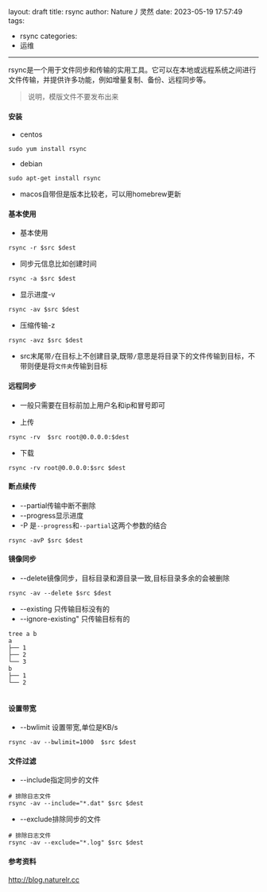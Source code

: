 layout: draft
title: rsync
author: Nature丿灵然
date: 2023-05-19 17:57:49
tags:
  - rsync
categories:
  - 运维
---
rsync是一个用于文件同步和传输的实用工具。它可以在本地或远程系统之间进行文件传输，并提供许多功能，例如增量复制、备份、远程同步等。

<!--more-->

> 说明，模版文件不要发布出来

#### 安装

- centos

```shell
sudo yum install rsync
```

- debian

```shell
sudo apt-get install rsync
```

- macos自带但是版本比较老，可以用homebrew更新

#### 基本使用

- 基本使用

```shell
rsync -r $src $dest
```

- 同步元信息比如创建时间

```shell
rsync -a $src $dest
```

- 显示进度-v

```shell
rsync -av $src $dest
```

- 压缩传输-z

```shell
rsync -avz $src $dest
```

- src末尾带`/`在目标上不创建目录,既带`/`意思是将目录下的文件传输到目标，不带则便是将`文件夹`传输到目标

#### 远程同步

- 一般只需要在目标前加上用户名和ip和冒号即可

- 上传

```shell
rsync -rv  $src root@0.0.0.0:$dest
```

- 下载

```shell
rsync -rv root@0.0.0.0:$src $dest
```

#### 断点续传

- --partial传输中断不删除
- --progress显示进度
- -P 是`--progress`和`--partial`这两个参数的结合

```shell
rsync -avP $src $dest
```

#### 镜像同步

- --delete镜像同步，目标目录和源目录一致,目标目录多余的会被删除

```shell
rsync -av --delete $src $dest
```

- --existing 只传输目标没有的
- --ignore-existing" 只传输目标有的

```shell
tree a b
a
├── 1
├── 2
└── 3
b
├── 1
└── 2
```

```shell

```

#### 设置带宽

- --bwlimit 设置带宽,单位是KB/s

```shell
rsync -av --bwlimit=1000  $src $dest
```

#### 文件过滤

- --include指定同步的文件

```shell
# 排除日志文件
rsync -av --include="*.dat" $src $dest
```

- --exclude排除同步的文件

```shell
# 排除日志文件
rsync -av --exclude="*.log" $src $dest
```

#### 参考资料

<http://blog.naturelr.cc>
